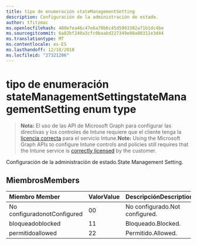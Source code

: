 ```yaml
---
title: tipo de enumeración stateManagementSetting
description: Configuración de la administración de estado.
author: tfitzmac
ms.openlocfilehash: 480e7ea46c47e6a70b6c45d5903382a71b1dc4be
ms.sourcegitcommit: 6a82bf240a3cfc0baabd227349e08a08311e3d44
ms.translationtype: MT
ms.contentlocale: es-ES
ms.lasthandoff: 12/18/2018
ms.locfileid: "27321206"
---
```

# <a name="statemanagementsetting-enum-type"></a><span data-ttu-id="8df19-103">tipo de enumeración stateManagementSetting</span><span class="sxs-lookup"><span data-stu-id="8df19-103">stateManagementSetting enum type</span></span>

> <span data-ttu-id="8df19-104">**Nota:** El uso de las API de Microsoft Graph para configurar las directivas y los controles de Intune requiere que el cliente tenga la [licencia correcta](https://go.microsoft.com/fwlink/?linkid=839381) para el servicio Intune.</span><span class="sxs-lookup"><span data-stu-id="8df19-104">**Note:** Using the Microsoft Graph APIs to configure Intune controls and policies still requires that the Intune service is [correctly licensed](https://go.microsoft.com/fwlink/?linkid=839381) by the customer.</span></span>

<span data-ttu-id="8df19-105">Configuración de la administración de estado.</span><span class="sxs-lookup"><span data-stu-id="8df19-105">State Management Setting.</span></span>
## <a name="members"></a><span data-ttu-id="8df19-106">Miembros</span><span class="sxs-lookup"><span data-stu-id="8df19-106">Members</span></span>
|<span data-ttu-id="8df19-107">Miembro	</span><span class="sxs-lookup"><span data-stu-id="8df19-107">Member</span></span>|<span data-ttu-id="8df19-108">Valor</span><span class="sxs-lookup"><span data-stu-id="8df19-108">Value</span></span>|<span data-ttu-id="8df19-109">Descripción</span><span class="sxs-lookup"><span data-stu-id="8df19-109">Description</span></span>|
|:---|:---|:---|
|<span data-ttu-id="8df19-110">No configurado</span><span class="sxs-lookup"><span data-stu-id="8df19-110">notConfigured</span></span>|<span data-ttu-id="8df19-111">0</span><span class="sxs-lookup"><span data-stu-id="8df19-111">0</span></span>|<span data-ttu-id="8df19-112">No configurado.</span><span class="sxs-lookup"><span data-stu-id="8df19-112">Not configured.</span></span>|
|<span data-ttu-id="8df19-113">bloqueado</span><span class="sxs-lookup"><span data-stu-id="8df19-113">blocked</span></span>|<span data-ttu-id="8df19-114">1</span><span class="sxs-lookup"><span data-stu-id="8df19-114">1</span></span>|<span data-ttu-id="8df19-115">Bloqueado.</span><span class="sxs-lookup"><span data-stu-id="8df19-115">Blocked.</span></span>|
|<span data-ttu-id="8df19-116">permitido</span><span class="sxs-lookup"><span data-stu-id="8df19-116">allowed</span></span>|<span data-ttu-id="8df19-117">2</span><span class="sxs-lookup"><span data-stu-id="8df19-117">2</span></span>|<span data-ttu-id="8df19-118">Permitido.</span><span class="sxs-lookup"><span data-stu-id="8df19-118">Allowed.</span></span>|



